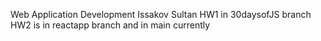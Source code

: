 Web Application Development 
Issakov Sultan
HW1 in 30daysofJS branch
HW2 is in reactapp branch and in main currently


